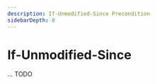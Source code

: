 ```yaml
---
description: If-Unmodified-Since Precondition
sidebarDepth: 0
---
```


# If-Unmodified-Since

... TODO